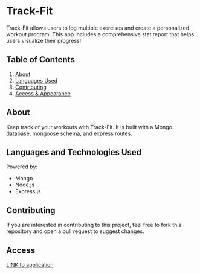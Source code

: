 # Track-Fit
Track-Fit allows users to log multiple exercises and create a personalized workout program.  This app includes a comprehensive stat report that helps users visualize their progress!

## Table of Contents
1. [About](#about)
2. [Languages Used](#languages)
3. [Contributing](#contribute)
3. [Access & Appearance](#access) 

## About <a name="about"></a>

Keep track of your workouts with Track-Fit.  It is built with a Mongo database, mongoose schema, and express routes.

## Languages and Technologies Used <a name="languages"></a>

Powered by:
- Mongo
- Node.js
- Express.js

## Contributing <a name="contribute"></a>

If you are interested in contributing to this project, feel free to fork this repository and open a pull request to suggest changes.

## Access <a name="access"></a>

<a href="https://floating-headland-30522.herokuapp.com/?id=5f5d7e8ac24e5a001702762f" target="_blank">LINK to application</a>
